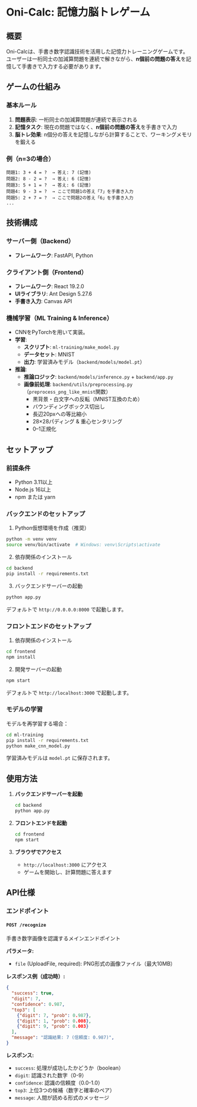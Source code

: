 # Oni-Calc: 記憶力脳トレゲーム

## 概要

Oni-Calcは、手書き数字認識技術を活用した記憶力トレーニングゲームです。ユーザーは一桁同士の加減算問題を連続で解きながら、**n個前の問題の答え**を記憶して手書きで入力する必要があります。

## ゲームの仕組み

### 基本ルール
1. **問題表示**: 一桁同士の加減算問題が連続で表示される
2. **記憶タスク**: 現在の問題ではなく、**n個前の問題の答え**を手書きで入力
3. **脳トレ効果**: n個分の答えを記憶しながら計算することで、ワーキングメモリを鍛える

### 例（n=3の場合）
```
問題1: 3 + 4 = ?  → 答え: 7 (記憶)
問題2: 8 - 2 = ?  → 答え: 6 (記憶)
問題3: 5 + 1 = ?  → 答え: 6 (記憶)
問題4: 9 - 3 = ?  → ここで問題1の答え「7」を手書き入力
問題5: 2 + 7 = ?  → ここで問題2の答え「6」を手書き入力
...
```

## 技術構成

### サーバー側（Backend）
- **フレームワーク**: FastAPI, Python

### クライアント側（Frontend）
- **フレームワーク**: React 19.2.0
- **UIライブラリ**: Ant Design 5.27.6
- **手書き入力**: Canvas API

### 機械学習（ML Training & Inference）
- CNNをPyTorchを用いて実装。
- **学習**:
  - **スクリプト**: `ml-training/make_model.py`
  - **データセット**: MNIST
  - **出力**: 学習済みモデル（`backend/models/model.pt`）
- **推論**:
  - **推論ロジック**: `backend/models/inference.py` + `backend/app.py`
  - **画像前処理**: `backend/utils/preprocessing.py`（`preprocess_png_like_mnist`関数）
    - 黒背景・白文字への反転（MNIST互換のため）
    - バウンディングボックス切出し
    - 長辺20pxへの等比縮小
    - 28×28パディング & 重心センタリング
    - 0–1正規化

## セットアップ

### 前提条件
- Python 3.11以上
- Node.js 16以上
- npm または yarn

### バックエンドのセットアップ

1. Python仮想環境を作成（推奨）
```bash
python -m venv venv
source venv/bin/activate  # Windows: venv\Scripts\activate
```

2. 依存関係のインストール
```bash
cd backend
pip install -r requirements.txt
```

3. バックエンドサーバーの起動
```bash
python app.py
```

   デフォルトで `http://0.0.0.0:8000` で起動します。

### フロントエンドのセットアップ

1. 依存関係のインストール
```bash
cd frontend
npm install
```

2. 開発サーバーの起動
```bash
npm start
```

デフォルトで `http://localhost:3000` で起動します。

### モデルの学習

モデルを再学習する場合：

```bash
cd ml-training
pip install -r requirements.txt
python make_cnn_model.py
```

学習済みモデルは `model.pt` に保存されます。

## 使用方法

1. **バックエンドサーバーを起動**
   ```bash
   cd backend
   python app.py
   ```

2. **フロントエンドを起動**
   ```bash
   cd frontend
   npm start
   ```

3. **ブラウザでアクセス**
   - `http://localhost:3000` にアクセス
   - ゲームを開始し、計算問題に答えます

## API仕様

### エンドポイント

#### `POST /recognize`
手書き数字画像を認識するメインエンドポイント

**パラメータ:**
- `file` (UploadFile, required): PNG形式の画像ファイル（最大10MB）

**レスポンス例（成功時）:**
```json
{
  "success": true,
  "digit": 7,
  "confidence": 0.987,
  "top3": [
    {"digit": 7, "prob": 0.987},
    {"digit": 1, "prob": 0.008},
    {"digit": 9, "prob": 0.003}
  ],
  "message": "認識結果: 7 (信頼度: 0.987)",
}
```

**レスポンス:**
- `success`: 処理が成功したかどうか（boolean）
- `digit`: 認識された数字（0-9）
- `confidence`: 認識の信頼度（0.0-1.0）
- `top3`: 上位3つの候補（数字と確率のペア）
- `message`: 人間が読める形式のメッセージ



